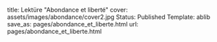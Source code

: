 title: Lektüre "Abondance et liberté"
cover: assets/images/abondance/cover2.jpg
Status: Published
Template: ablib
save_as: pages/abondance_et_liberte.html
url: pages/abondance_et_liberte.html


